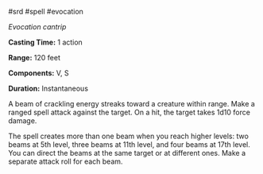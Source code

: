 #srd #spell #evocation 

*Evocation cantrip*

**Casting Time:** 1 action

**Range:** 120 feet

**Components:** V, S

**Duration:** Instantaneous

A beam of crackling energy streaks toward a creature within range. Make a ranged spell attack against the target. On a hit, the target takes 1d10 force damage.

The spell creates more than one beam when you reach higher levels: two beams at 5th level, three beams at 11th level, and four beams at 17th level. You can direct the beams at the same target or at different ones. Make a separate attack roll for each beam. 
